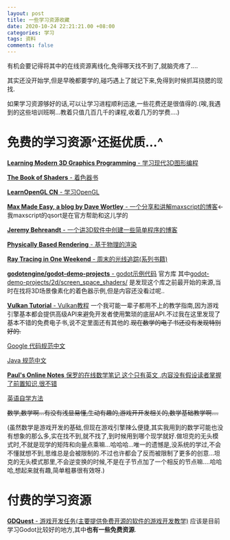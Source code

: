 ```yaml
---
layout: post
title: 一些学习资源收藏
date: 2020-10-24 22:21:21.00 +08:00
categories: 学习
tags: 资料
comments: false
---
```




有机会要记得将其中的在线资源离线化,免得哪天找不到了,就脑壳疼了....

其实还没开始学,但是早晚都要学的,碰巧遇上了就记下来,免得到时候抓耳挠腮的现找.

如果学习资源够好的话,可以让学习进程顺利迅速,一些花费还是很值得的.(唉,我遇到的这些培训班啊...教着只值几百几千的课程,收着几万的学费....)

# 免费的学习资源^还挺优质...^

[**Learning Modern 3D Graphics Programming** - 学习现代3D图形编程](https://paroj.github.io/gltut/)

[**The Book of Shaders** - 着色器书](https://thebookofshaders.com/?lan=ch)

[**LearnOpenGL CN** - 学习OpenGL](https://learnopengl-cn.github.io/)

[**Max Made Easy, a blog by Dave Wortley** - 一个分享和讲解maxscript的博客](https://davewortley.wordpress.com/)<-我maxscript的qsort是在官方帮助和这儿学的

[**Jeremy Behreandt** - 一个讲3D软件中创建一些简单程序的博客](https://medium.com/@behreajj)

[**Physically Based Rendering** - 基于物理的渲染](http://www.pbr-book.org/3ed-2018/contents.html)

[**Ray Tracing in One Weekend** - 周末的光线追踪(系列书籍) ](https://raytracing.github.io/)

[**godotengine/godot-demo-projects** - godot示例代码](https://github.com/godotengine/godot-demo-projects) 官方库 其中[godot-demo-projects/2d/screen_space_shaders/](https://github.com/godotengine/godot-demo-projects/tree/master/2d/screen_space_shaders) 是发现这个库之前最开始的来源,当时在找将3D场景像素化的着色器示例,但是内容还没看过呢..

[**Vulkan Tutorial** - Vulkan教程](https://vulkan-tutorial.com/) 一个我可能一辈子都用不上的教学指南,因为游戏引擎基本都会提供高级API来避免开发者使用繁琐的底层API.不过我在这里发现了基本不错的免费电子书,说不定里面还有其他的.~~现在数学的电子书还没有发现特别好的.~~

[Google 代码规范中文](http://zh-google-styleguide.readthedocs.io/en/latest/contents/)

[Java 规范中文](https://jervyshi.gitbooks.io/google-java-styleguide-zh/content/)

[**Paul's Online Notes** 保罗的在线数学笔记 这个只有英文 ,内容没有假设读者掌握了前置知识,很不错](https://tutorial.math.lamar.edu/)

[英语自学方法](https://a-programmers-guide-to-english.harryyu.me/) 

~~数学,数学啊...有没有浅显易懂,生动有趣的,游戏开开发相关的,数学基础教学啊....~~

(虽然数学是游戏开发的基础,但现在游戏引擎辣么便捷,其实我用到的数学可能也没有想象的那么多,实在找不到,就不找了,到时候用到哪个现学就好.做坦克的无头模式时,不就是现学的矩阵和向量点乘嘛...哈哈哈...唯一的遗憾是,没系统的学过,不会不懂就想不到,思维总是会被限制的.不过也许都会了反而被限制了更多的创意...坦克的无头模式那里,不会逆变换的时候,不是在子节点加了一个相反的节点嘛....哈哈哈,想起来就有趣,简单粗暴很有效呀.)

# 付费的学习资源

[**GDQuest** - 游戏开发任务(主要提供免费开源的软件的游戏开发教学)](https://www.gdquest.com/) 应该是目前学习Godot比较好的地方,其中**也有一些免费资源**.

